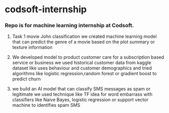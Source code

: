 # codsoft-internship

### Repo is for machine learning internship at Codsoft.

1. Task 1 movie John classification we created machine learning model that can predict the genre of a movie based on the plot summary or texture information

2. We developed model to product customer care for a subscription based service or business we used historical customer data from kaggle dataset like uses behaviour and customer demographics and tried algorithms like logistic regression,random forest or gradient boost to predict churn

3. we build an AI model that can classify SMS messages as spam or legitimate we used technique like TF idea for word embarrass with classifiers like Naive Bayes, logistic regression or support vector machine to identifies spam SMS

